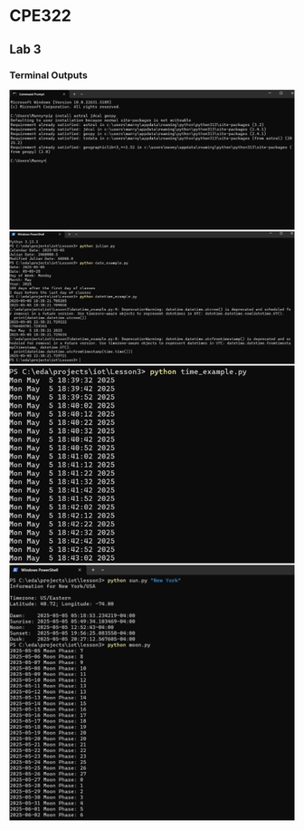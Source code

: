 # CPE322
## Lab 3
### Terminal Outputs

![Image](https://github.com/Mannyv443/Design-6/blob/08ec5b04390b522969adfcb547664c274492c922/Lab3/Lab3-1.png)
![Image](https://github.com/Mannyv443/Design-6/blob/a7c9b39a280a1f83c86d61c48de5d0bcf6431f07/Lab3/Lab3-2.png)
![Image](https://github.com/Mannyv443/Design-6/blob/bca1b9e62c5cd89d254c81d1603bb2e9c90afb56/Lab3/Lab3-3.png)
![Image](https://github.com/Mannyv443/Design-6/blob/df46bc721152e34bedf1506e253d02087c4b09c0/Lab3/Lab3-4.png)
